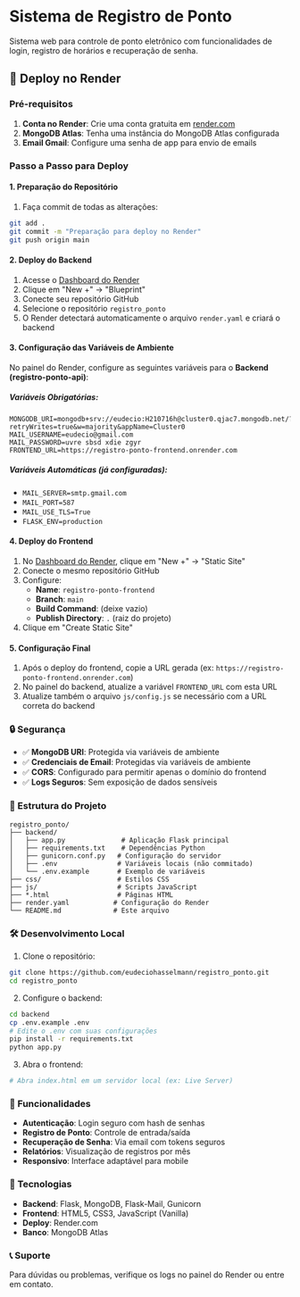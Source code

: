 # Sistema de Registro de Ponto

Sistema web para controle de ponto eletrônico com funcionalidades de login, registro de horários e recuperação de senha.

## 🚀 Deploy no Render

### Pré-requisitos

1. **Conta no Render**: Crie uma conta gratuita em [render.com](https://render.com)
2. **MongoDB Atlas**: Tenha uma instância do MongoDB Atlas configurada
3. **Email Gmail**: Configure uma senha de app para envio de emails

### Passo a Passo para Deploy

#### 1. Preparação do Repositório

1. Faça commit de todas as alterações:

```bash
git add .
git commit -m "Preparação para deploy no Render"
git push origin main
```

#### 2. Deploy do Backend

1. Acesse o [Dashboard do Render](https://dashboard.render.com)
2. Clique em "New +" → "Blueprint"
3. Conecte seu repositório GitHub
4. Selecione o repositório `registro_ponto`
5. O Render detectará automaticamente o arquivo `render.yaml` e criará o backend

#### 3. Configuração das Variáveis de Ambiente

No painel do Render, configure as seguintes variáveis para o **Backend (registro-ponto-api)**:

##### Variáveis Obrigatórias:

```
MONGODB_URI=mongodb+srv://eudecio:H210716h@cluster0.qjac7.mongodb.net/?retryWrites=true&w=majority&appName=Cluster0
MAIL_USERNAME=eudecio@gmail.com
MAIL_PASSWORD=uvre sbsd xdie zgyr
FRONTEND_URL=https://registro-ponto-frontend.onrender.com
```

##### Variáveis Automáticas (já configuradas):

- `MAIL_SERVER=smtp.gmail.com`
- `MAIL_PORT=587`
- `MAIL_USE_TLS=True`
- `FLASK_ENV=production`

#### 4. Deploy do Frontend

1. No [Dashboard do Render](https://dashboard.render.com), clique em "New +" → "Static Site"
2. Conecte o mesmo repositório GitHub
3. Configure:
   - **Name**: `registro-ponto-frontend`
   - **Branch**: `main`
   - **Build Command**: (deixe vazio)
   - **Publish Directory**: `.` (raiz do projeto)
4. Clique em "Create Static Site"

#### 5. Configuração Final

1. Após o deploy do frontend, copie a URL gerada (ex: `https://registro-ponto-frontend.onrender.com`)
2. No painel do backend, atualize a variável `FRONTEND_URL` com esta URL
3. Atualize também o arquivo `js/config.js` se necessário com a URL correta do backend

### 🔒 Segurança

- ✅ **MongoDB URI**: Protegida via variáveis de ambiente
- ✅ **Credenciais de Email**: Protegidas via variáveis de ambiente
- ✅ **CORS**: Configurado para permitir apenas o domínio do frontend
- ✅ **Logs Seguros**: Sem exposição de dados sensíveis

### 📁 Estrutura do Projeto

```
registro_ponto/
├── backend/
│   ├── app.py              # Aplicação Flask principal
│   ├── requirements.txt    # Dependências Python
│   ├── gunicorn.conf.py   # Configuração do servidor
│   ├── .env               # Variáveis locais (não commitado)
│   └── .env.example       # Exemplo de variáveis
├── css/                   # Estilos CSS
├── js/                    # Scripts JavaScript
├── *.html                 # Páginas HTML
├── render.yaml           # Configuração do Render
└── README.md             # Este arquivo
```

### 🛠️ Desenvolvimento Local

1. Clone o repositório:

```bash
git clone https://github.com/eudeciohasselmann/registro_ponto.git
cd registro_ponto
```

2. Configure o backend:

```bash
cd backend
cp .env.example .env
# Edite o .env com suas configurações
pip install -r requirements.txt
python app.py
```

3. Abra o frontend:

```bash
# Abra index.html em um servidor local (ex: Live Server)
```

### 📝 Funcionalidades

- **Autenticação**: Login seguro com hash de senhas
- **Registro de Ponto**: Controle de entrada/saída
- **Recuperação de Senha**: Via email com tokens seguros
- **Relatórios**: Visualização de registros por mês
- **Responsivo**: Interface adaptável para mobile

### 🔧 Tecnologias

- **Backend**: Flask, MongoDB, Flask-Mail, Gunicorn
- **Frontend**: HTML5, CSS3, JavaScript (Vanilla)
- **Deploy**: Render.com
- **Banco**: MongoDB Atlas

### 📞 Suporte

Para dúvidas ou problemas, verifique os logs no painel do Render ou entre em contato.
